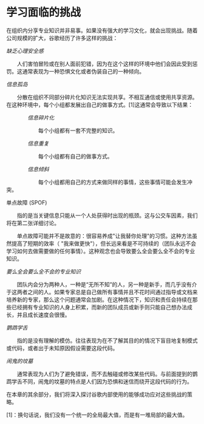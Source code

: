 # 学习面临的挑战
在组织内分享专业知识并非易事。如果没有强大的学习文化，就会出现挑战。随着公司规模的扩大，谷歌经历了许多这样的挑战：

*缺乏心理安全感*

&emsp;&emsp;人们害怕冒险或在别人面前犯错，因为在这个这样的环境中他们会因此受到惩罚。这通常表现为一种恐惧文化或者伪装自己的一种倾向。

*信息孤岛*

&emsp;&emsp;分散在组织不同部分碎片化知识无法实现共享。不相互通信或使用共享资源。在这种环境中，每个小组都发展出自己的做事方式。[1]这通常会导致以下结果：

&emsp;&emsp;&emsp;&emsp;*信息碎片化*

&emsp;&emsp;&emsp;&emsp;&emsp;&emsp;每个小组都有一套不完整的知识。    

&emsp;&emsp;&emsp;&emsp;*信息重复*  

&emsp;&emsp;&emsp;&emsp;&emsp;&emsp;每个小组都有自己的做事方式。  

&emsp;&emsp;&emsp;&emsp;*信息倾斜*

&emsp;&emsp;&emsp;&emsp;&emsp;&emsp;每个小组都用自己的方式来做同样的事情，这些事情可能会发生冲突。

单点故障 (SPOF)

&emsp;&emsp;指的是当关键信息只能从一个人处获得时出现的瓶颈。这与公交车因素，我们将在第二张详细讨论。

&emsp;&emsp;单点故障可能并不是故意的：很容易养成"让我替你处理"的习惯。这种方法虽然提高了短期的效率（ "我来做更快"），但长远来看是不可持续的（团队永远不会学习如何去做需要做的任何事情）。这种观念也会导致要么全会要么全不会的专业知识。

*要么全会要么全不会的专业知识*

&emsp;&emsp;团队内会分为两种人，一种是“无所不知”的人，另一种是新手，而几乎没有介于这两者之间的人。如果专家总是自己做所有事情并且不花时间通过指导或文档来培养新的专家，那么这个问题通常会加剧。在这种情况下，知识和责任会持续在那些已经拥有专业知识的人身上积累，而新的团队成员或新手则只能自己想办法成长，并且成长速度会很慢。

*鹦鹉学舌*

&emsp;&emsp;指的是没有理解的模仿。往往表现为在不了解其目的的情况下盲目地复制模式或代码，或者出于未知原因假设需要这段代码。

*闹鬼的坟墓*

&emsp;&emsp;通常表现为人们为了避免错误，而不去触碰或修改某些代码。与前面提到的鹦鹉学舌不同，闹鬼的坟墓的特点是人们因为恐惧和迷信而绕开这段代码的行为。

在本章的其余部分，我们将深入探讨谷歌内部使用的能够成功应对这些挑战的策略。

[1]：换句话说，我们没有一个统一的全局最大值，而是有一堆局部的最大值。